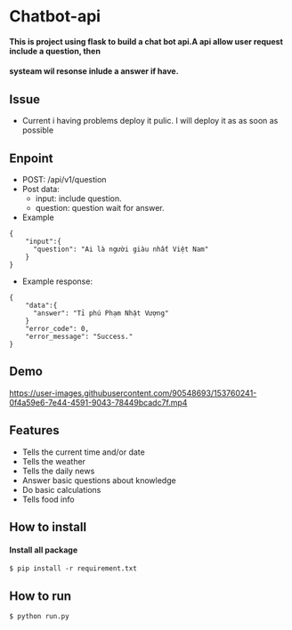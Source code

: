 # Chatbot-api

#### This is project using flask to build a chat bot api.A api allow user request include a question, then
#### systeam wil resonse inlude a answer if have. 

## Issue
- Current i having problems deploy it pulic. I will deploy it as as soon as possible

## Enpoint
- POST: /api/v1/question 
- Post data:
  - input: include question.
  - question: question wait for answer.
- Example
```
{
    "input":{
      "question": "Ai là người giàu nhất Việt Nam"
    }
}
```
- Example response:
```
{
    "data":{
      "answer": "Tỉ phú Phạm Nhật Vượng"
    }
    "error_code": 0,
    "error_message": "Success."
}
```

## Demo 
https://user-images.githubusercontent.com/90548693/153760241-0f4a59e6-7e44-4591-9043-78449bcadc7f.mp4




## Features
- Tells the current time and/or date
- Tells the weather
- Tells the daily news 
- Answer basic questions about knowledge
- Do basic calculations
- Tells food info

## How to install 


#### Install all package 
```
$ pip install -r requirement.txt
```



## How to run
```
$ python run.py 
```
